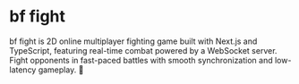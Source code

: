 # bf fight
 bf fight is 2D online multiplayer fighting game built with Next.js and TypeScript, featuring real-time combat powered by a WebSocket server. Fight opponents in fast-paced battles with smooth synchronization and low-latency gameplay. 🚀
